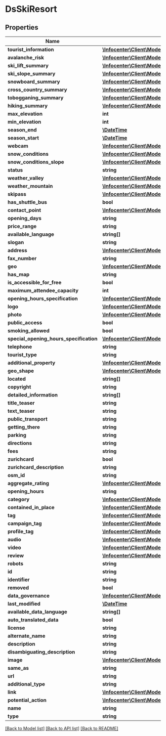 # DsSkiResort

## Properties
Name | Type | Description | Notes
------------ | ------------- | ------------- | -------------
**tourist_information** | [**\Infocenter\Client\Model\DsPostalAddress**](DsPostalAddress.md) |  | [optional] 
**avalanche_risk** | [**\Infocenter\Client\Model\DsAvalancheRiskReport**](DsAvalancheRiskReport.md) |  | [optional] 
**ski_lift_summary** | [**\Infocenter\Client\Model\DsResortFeatureSummary**](DsResortFeatureSummary.md) |  | [optional] 
**ski_slope_summary** | [**\Infocenter\Client\Model\DsResortFeatureSummary**](DsResortFeatureSummary.md) |  | [optional] 
**snowboard_summary** | [**\Infocenter\Client\Model\DsResortFeatureSummary**](DsResortFeatureSummary.md) |  | [optional] 
**cross_country_summary** | [**\Infocenter\Client\Model\DsResortFeatureSummary**](DsResortFeatureSummary.md) |  | [optional] 
**tobogganing_summary** | [**\Infocenter\Client\Model\DsResortFeatureSummary**](DsResortFeatureSummary.md) |  | [optional] 
**hiking_summary** | [**\Infocenter\Client\Model\DsResortFeatureSummary**](DsResortFeatureSummary.md) |  | [optional] 
**max_elevation** | **int** |  | [optional] 
**min_elevation** | **int** |  | [optional] 
**season_end** | [**\DateTime**](\DateTime.md) |  | [optional] 
**season_start** | [**\DateTime**](\DateTime.md) |  | [optional] 
**webcam** | [**\Infocenter\Client\Model\DsWebcamMember[]**](DsWebcamMember.md) |  | [optional] 
**snow_conditions** | [**\Infocenter\Client\Model\DsSnowConditionReport**](DsSnowConditionReport.md) |  | [optional] 
**snow_conditions_slope** | [**\Infocenter\Client\Model\DsSnowConditionReport**](DsSnowConditionReport.md) |  | [optional] 
**status** | **string** |  | [optional] 
**weather_valley** | [**\Infocenter\Client\Model\DsSimpleForecast[]**](DsSimpleForecast.md) |  | [optional] 
**weather_mountain** | [**\Infocenter\Client\Model\DsSimpleForecast[]**](DsSimpleForecast.md) |  | [optional] 
**skipass** | [**\Infocenter\Client\Model\DsProductSimplex[]**](DsProductSimplex.md) |  | [optional] 
**has_shuttle_bus** | **bool** |  | [optional] 
**contact_point** | [**\Infocenter\Client\Model\DsContactPoint**](DsContactPoint.md) |  | [optional] 
**opening_days** | **string** |  | [optional] 
**price_range** | **string** |  | [optional] 
**available_language** | **string[]** |  | [optional] 
**slogan** | **string** |  | [optional] 
**address** | [**\Infocenter\Client\Model\DsFullAddress**](DsFullAddress.md) |  | [optional] 
**fax_number** | **string** |  | [optional] 
**geo** | [**\Infocenter\Client\Model\DsGeoCoordinates**](DsGeoCoordinates.md) |  | [optional] 
**has_map** | **string** |  | [optional] 
**is_accessible_for_free** | **bool** |  | [optional] 
**maximum_attendee_capacity** | **int** |  | [optional] 
**opening_hours_specification** | [**\Infocenter\Client\Model\DsOpeningHoursSpecification[]**](DsOpeningHoursSpecification.md) |  | [optional] 
**logo** | [**\Infocenter\Client\Model\DsImageObjectSimplex**](DsImageObjectSimplex.md) |  | [optional] 
**photo** | [**\Infocenter\Client\Model\DsImageObjectSimplex[]**](DsImageObjectSimplex.md) |  | [optional] 
**public_access** | **bool** |  | [optional] 
**smoking_allowed** | **bool** |  | [optional] 
**special_opening_hours_specification** | [**\Infocenter\Client\Model\DsOpeningHoursSpecification[]**](DsOpeningHoursSpecification.md) |  | [optional] 
**telephone** | **string** |  | [optional] 
**tourist_type** | **string** |  | [optional] 
**additional_property** | [**\Infocenter\Client\Model\DsPropertyValue[]**](DsPropertyValue.md) |  | [optional] 
**geo_shape** | [**\Infocenter\Client\Model\DsGeoShape**](DsGeoShape.md) |  | [optional] 
**located** | **string[]** |  | [optional] 
**copyright** | **string** |  | [optional] 
**detailed_information** | **string[]** |  | [optional] 
**title_teaser** | **string** |  | [optional] 
**text_teaser** | **string** |  | [optional] 
**public_transport** | **string** |  | [optional] 
**getting_there** | **string** |  | [optional] 
**parking** | **string** |  | [optional] 
**directions** | **string** |  | [optional] 
**fees** | **string** |  | [optional] 
**zurichcard** | **bool** |  | [optional] 
**zurichcard_description** | **string** |  | [optional] 
**osm_id** | **string** |  | [optional] 
**aggregate_rating** | [**\Infocenter\Client\Model\DsAggregateRating**](DsAggregateRating.md) |  | [optional] 
**opening_hours** | **string** |  | [optional] 
**category** | [**\Infocenter\Client\Model\DsCategorySimplex[]**](DsCategorySimplex.md) |  | [optional] 
**contained_in_place** | [**\Infocenter\Client\Model\DsPlaceSimplex[]**](DsPlaceSimplex.md) |  | [optional] 
**tag** | [**\Infocenter\Client\Model\DsTagSimplex[]**](DsTagSimplex.md) |  | [optional] 
**campaign_tag** | [**\Infocenter\Client\Model\DsTagSimplex[]**](DsTagSimplex.md) |  | [optional] 
**profile_tag** | [**\Infocenter\Client\Model\DsTagSimplex[]**](DsTagSimplex.md) |  | [optional] 
**audio** | [**\Infocenter\Client\Model\DsAudioObjectSimplex[]**](DsAudioObjectSimplex.md) |  | [optional] 
**video** | [**\Infocenter\Client\Model\DsVideoObjectSimplex[]**](DsVideoObjectSimplex.md) |  | [optional] 
**review** | [**\Infocenter\Client\Model\DsReviewSimplex[]**](DsReviewSimplex.md) |  | [optional] 
**robots** | **string** |  | [optional] 
**id** | **string** |  | [optional] 
**identifier** | **string** |  | [optional] 
**removed** | **bool** |  | [optional] 
**data_governance** | [**\Infocenter\Client\Model\DsDataGovernance**](DsDataGovernance.md) |  | [optional] 
**last_modified** | [**\DateTime**](\DateTime.md) |  | [optional] 
**available_data_language** | **string[]** |  | [optional] 
**auto_translated_data** | **bool** |  | [optional] 
**license** | **string** |  | [optional] 
**alternate_name** | **string** |  | [optional] 
**description** | **string** |  | [optional] 
**disambiguating_description** | **string** |  | [optional] 
**image** | [**\Infocenter\Client\Model\DsImageObjectSimplex**](DsImageObjectSimplex.md) |  | [optional] 
**same_as** | **string** |  | [optional] 
**url** | **string** |  | [optional] 
**additional_type** | **string** |  | [optional] 
**link** | [**\Infocenter\Client\Model\DsLink[]**](DsLink.md) |  | [optional] 
**potential_action** | [**\Infocenter\Client\Model\DsAction[]**](DsAction.md) |  | [optional] 
**name** | **string** |  | [optional] 
**type** | **string** |  | [optional] 

[[Back to Model list]](../../README.md#documentation-for-models) [[Back to API list]](../../README.md#documentation-for-api-endpoints) [[Back to README]](../../README.md)

